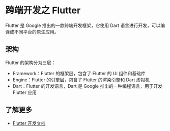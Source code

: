# 跨端开发之 Flutter

Flutter 是 Google 推出的一款跨端开发框架，它使用 Dart 语言进行开发，可以编译成不同平台的原生应用。

## 架构

Flutter 的架构分为三层：

-   Framework：Flutter 的框架层，包含了 Flutter 的 UI 组件和基础库
-   Engine：Flutter 的引擎层，包含了 Flutter 的渲染引擎和 Dart 虚拟机
-   Dart：Flutter 的开发语言，Dart 是 Google 推出的一种编程语言，用于开发 Flutter 应用

## 了解更多

-   [Flutter 开发文档](https://flutter.dev/docs)
